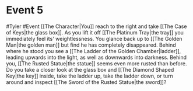 # Event 5
#Tyler #Event 
[[The Character|You]] reach to the right and take [[The Case of Keys|the glass box]]. As you lift it off [[The Platinum Tray|the tray]] you immediately feel its' weightlessness. You glance back up to [[The Golden Man|the golden man]] but find he has completely disappeared. Behind where he stood you see a [[The Ladder of the Golden Chamber|ladder]], leading upwards into the light, as well as downwards into darkness. Behind you, [[The Rusted Statue|the statue]] seems even more rusted than before. Do you take a closer look at the glass box and [[The Diamond Shaped Key|the key]] inside, take the ladder up, take the ladder down, or turn around and inspect [[The Sword of the Rusted Statue|the sword]]?